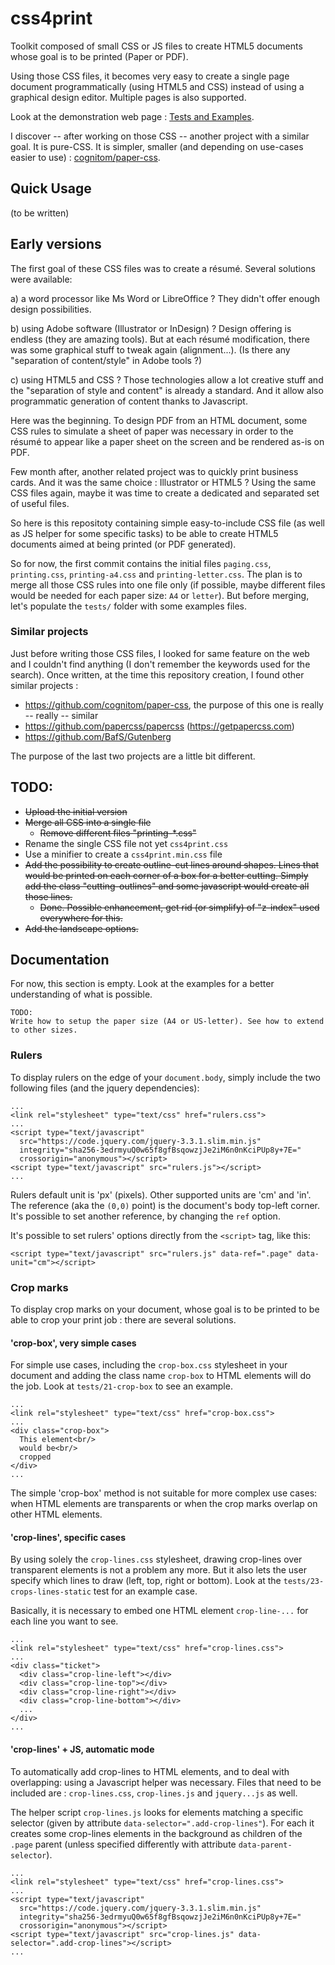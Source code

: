 # css4print

Toolkit composed of small CSS or JS files to create HTML5 documents whose goal is to be printed (Paper or PDF).

Using those CSS files, it becomes very easy to create a single page document programmatically (using HTML5 and CSS) instead of using a graphical design editor. Multiple pages is also supported.

Look at the demonstration web page : [Tests and Examples](https://arnaudviala.github.io/css4print/tests/).

I discover -- after working on those CSS -- another project with a similar goal. It is pure-CSS. It is simpler, smaller (and depending on use-cases easier to use) : [cognitom/paper-css](https://github.com/cognitom/paper-css).

## Quick Usage

(to be written)

## Early versions

The first goal of these CSS files was to create a résumé. Several solutions were available:

  a) a word processor like Ms Word or LibreOffice ? They didn't offer enough design possibilities.

  b) using Adobe software (Illustrator or InDesign) ? Design offering is endless (they are amazing tools). But at each résumé modification, there was some graphical stuff to tweak again (alignment...). (Is there any "separation of content/style" in Adobe tools ?)

  c) using HTML5 and CSS ? Those technologies allow a lot creative stuff and the "separation of style and content" is already a standard. And it allow also programmatic generation of content thanks to Javascript.

Here was the beginning. To design PDF from an HTML document, some CSS rules to simulate a sheet of paper was necessary in order to the résumé to appear like a paper sheet on the screen and be rendered as-is on PDF.

Few month after, another related project was to quickly print business cards. And it was the same choice : Illustrator or HTML5 ? Using the same CSS files again, maybe it was time to create a dedicated and separated set of useful files.

So here is this repositoty containing simple easy-to-include CSS file (as well as JS helper for some specific tasks) to be able to create HTML5 documents aimed at being printed (or PDF generated).

So for now, the first commit contains the initial files `paging.css`, `printing.css`, `printing-a4.css` and `printing-letter.css`. The plan is to merge all those CSS rules into one file only (if possible, maybe different files would be needed for each paper size: `A4` or `letter`). But before merging, let's populate the `tests/` folder with some examples files.

### Similar projects

Just before writing those CSS files, I looked for same feature on the web and I couldn't find anything (I don't remember the keywords used for the search). Once written, at the time this repository creation, I found other similar projects :
- https://github.com/cognitom/paper-css, the purpose of this one is really -- really -- similar
- https://github.com/papercss/papercss   (https://getpapercss.com)
- https://github.com/BafS/Gutenberg


The purpose of the last two projects are a little bit different.


## TODO:

- ~~Upload the initial version~~
- ~~Merge all CSS into a single file~~
  - ~~Remove different files "printing-*.css"~~
- Rename the single CSS file not yet `css4print.css`
- Use a minifier to create a `css4print.min.css` file
- ~~Add the possibility to create outline-cut lines around shapes. Lines that would be printed on each corner of a box for a better cutting. Simply add the class "cutting-outlines" and some javascript would create all those lines.~~
  - ~~Done. Possible enhancement, get rid (or simplify) of "z-index" used everywhere for this.~~
- ~~Add the landscape options.~~


## Documentation

For now, this section is empty. Look at the examples for a better understanding of what is possible.

```
TODO:
Write how to setup the paper size (A4 or US-letter). See how to extend to other sizes.
```




### Rulers

To display rulers on the edge of your `document.body`, simply include the two following files (and the jquery dependencies):

```
...
<link rel="stylesheet" type="text/css" href="rulers.css">
...
<script type="text/javascript"
  src="https://code.jquery.com/jquery-3.3.1.slim.min.js"
  integrity="sha256-3edrmyuQ0w65f8gfBsqowzjJe2iM6n0nKciPUp8y+7E="
  crossorigin="anonymous"></script>
<script type="text/javascript" src="rulers.js"></script>
...
```

Rulers default unit is 'px' (pixels). Other supported units are 'cm' and 'in'. The reference (aka the `(0,0)` point) is the document's body top-left corner. It's possible to set another reference, by changing the `ref` option.

It's possible to set rulers' options directly from the `<script>` tag, like this:
```
<script type="text/javascript" src="rulers.js" data-ref=".page" data-unit="cm"></script>
```

### Crop marks

To display crop marks on your document, whose goal is to be printed to be able
to crop your print job : there are several solutions.

#### 'crop-box', very simple cases

For simple use cases, including the `crop-box.css` stylesheet in your document and adding the class name `crop-box` to HTML elements will do the job. Look at `tests/21-crop-box` to see an example.

```
...
<link rel="stylesheet" type="text/css" href="crop-box.css">
...
<div class="crop-box">
  This element<br/>
  would be<br/>
  cropped
</div>
...
```

The simple 'crop-box' method is not suitable for more complex use cases: when HTML elements are transparents or when the crop marks overlap on other HTML elements.


#### 'crop-lines', specific cases

By using solely the `crop-lines.css` stylesheet, drawing crop-lines over transparent elements is not a problem any more. But it also lets the user specify which lines to draw (left, top, right or bottom). Look at the `tests/23-crops-lines-static` test for an example case.

Basically, it is necessary to embed one HTML element `crop-line-...` for each line you want to see.

```
...
<link rel="stylesheet" type="text/css" href="crop-lines.css">
...
<div class="ticket">
  <div class="crop-line-left"></div>
  <div class="crop-line-top"></div>
  <div class="crop-line-right"></div>
  <div class="crop-line-bottom"></div>
  ...
</div>
...
```

#### 'crop-lines' + JS, automatic mode

To automatically add crop-lines to HTML elements, and to deal with overlapping: using a Javascript helper was necessary. Files that need to be included are : `crop-lines.css`, `crop-lines.js` and `jquery...js` as well.

The helper script `crop-lines.js` looks for elements matching a specific selector (given by attribute `data-selector=".add-crop-lines"`). For each it creates some crop-lines elements in the background as children of the `.page` parent (unless specified differently with attribute `data-parent-selector`).

```
...
<link rel="stylesheet" type="text/css" href="crop-lines.css">
...
<script type="text/javascript"
  src="https://code.jquery.com/jquery-3.3.1.slim.min.js"
  integrity="sha256-3edrmyuQ0w65f8gfBsqowzjJe2iM6n0nKciPUp8y+7E="
  crossorigin="anonymous"></script>
<script type="text/javascript" src="crop-lines.js" data-selector=".add-crop-lines"></script>
...
```
